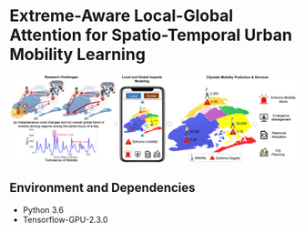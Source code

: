 # Extreme-Aware Local-Global Attention for Spatio-Temporal Urban Mobility Learning
<p align="center">
  <img src="https://github.com/HuiqunHuang/EALGAP/blob/main/Figs/Story.png" width="900" title="Research motivations and potential applications of EALGAP.">
</p>

## Environment and Dependencies
- Python 3.6
- Tensorflow-GPU-2.3.0



